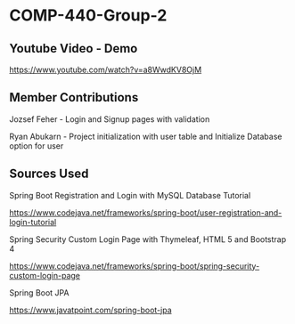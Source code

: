 # COMP-440-Group-2

## Youtube Video - Demo

https://www.youtube.com/watch?v=a8WwdKV8OjM

## Member Contributions
Jozsef Feher - Login and Signup pages with validation

Ryan Abukarn - Project initialization with user table and Initialize Database option for user

## Sources Used
Spring Boot Registration and Login with MySQL Database Tutorial

https://www.codejava.net/frameworks/spring-boot/user-registration-and-login-tutorial

Spring Security Custom Login Page with Thymeleaf, HTML 5 and Bootstrap 4

https://www.codejava.net/frameworks/spring-boot/spring-security-custom-login-page

Spring Boot JPA 

https://www.javatpoint.com/spring-boot-jpa
